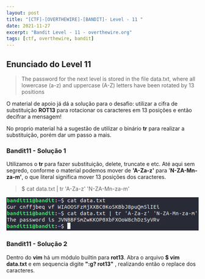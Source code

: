 ```yaml
---
layout: post
title: "[CTF]-[OVERTHEWIRE]-[BANDIT]- Level - 11 "
date: 2021-11-27
excerpt: "Bandit Level - 11 - overthewire.org"
tags: [ctf, overthewire, bandit]
---
```


## Enunciado do Level 11
>The password for the next level is stored in the file data.txt, where all lowercase (a-z) and uppercase (A-Z) letters have been rotated by 13 positions

O material de apoio já dá a solução para o desafio: utilizar a cifra de substituição **ROT13** para rotacionar os caracteres em 13 posições e então decifrar a mensagem!

No proprio material há a sugestão de utilizar o binário **tr** para realizar a substituição, porém dar um passo a mais.

### Bandit11 - Solução 1

Utilizamos o **tr** para fazer substituição, delete, truncate e etc. Até aqui sem segredo, conforme o material podemos mover de **'A-Za-z'** para '**N-ZA-Mn-za-m'**, o que literal significa mover 13 posições dos caracteres.

> $ cat data.txt | tr 'A-Za-z' 'N-ZA-Mn-za-m'

![Utilizando o tr para rot13](/img_posts/ctf/overthewire/bandit/lvl11-1.png)

### Bandit11 - Solução 2
Dentro do **vim** há um módulo builtin para **rot13**. Abra o arquivo **$ vim data.txt** e em sequencia digite **":g? rot13"** , realizando então o replace dos caracteres.
